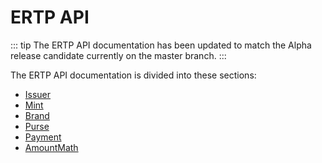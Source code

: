 # ERTP API

::: tip 
The ERTP API documentation has been updated to match
the Alpha release candidate currently on the master branch.
:::

The ERTP API documentation is divided into these sections:

- [Issuer](./issuer)
- [Mint](./mint)
- [Brand](./brand)
- [Purse](./purse)
- [Payment](./payment)
- [AmountMath](./amount-math)
